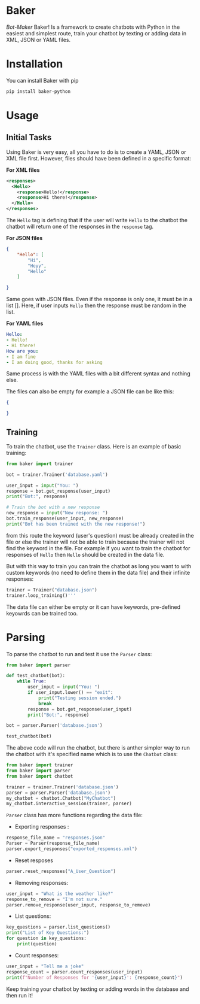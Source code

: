 # Baker

*Bot-Maker* Baker! Is a framework to create chatbots with Python in the easiest and simplest route, train your chatbot by texting or adding data in XML, JSON or YAML files. 

# Installation

You can install Baker with pip

```bash
pip install baker-python
```

# Usage

## Initial Tasks

Using Baker is very easy, all you have to do is to create a YAML, JSON or XML file first. However, files should have been defined in a specific format:

**For XML files**

```xml
<responses>
  <Hello>
    <response>Hello!</response>
    <response>Hi there!</response>
  </Hello>
</responses>
```

The `Hello` tag is defining that if the user will write `Hello` to the chatbot the chatbot will return one of the responses in the `response` tag.

**For JSON files**

```json
{
    "Hello": [
        "Hi",
        "Heyy",
        "Hello"
    ]

}
```

Same goes with JSON files. Even if the response is only one, it must be in a list []. Here, if user inputs `Hello` then the response must be random in the list. 

**For YAML files**

```yaml
Hello:
- Hello!
- Hi there!
How are you:
- I am fine
- I am doing good, thanks for asking
```

Same process is with the YAML files with a bit different syntax and nothing else.

The files can also be empty for example a JSON file can be like this:

```json
{

}
```

## Training

To train the chatbot, use the `Trainer` class. Here is an example of basic training:

```py
from baker import trainer

bot = trainer.Trainer('database.yaml')

user_input = input("You: ")
response = bot.get_response(user_input)
print("Bot:", response)

# Train the bot with a new response
new_response = input("New response: ")
bot.train_response(user_input, new_response)
print("Bot has been trained with the new response!")
```

from this route the keyword (user's question) must be already created in the file or else the trainer will not be able to train because the trainer will not find the keyword in the file. For example if you want to train the chatbot for responses of `Hello` then `Hello` should be created in the data file.

But with this way to train you can train the chatbot as long you want to with custom keywords (no need to define them in the data file) and their infinite responses:

```py
trainer = Trainer("database.json")
trainer.loop_training()'''
```

The data file can either be empty or it can have keywords, pre-defined keyowrds can be trained too.

# Parsing

To parse the chatbot to run and test it use the `Parser` class:

```py
from baker import parser

def test_chatbot(bot):
    while True:
        user_input = input("You: ")
        if user_input.lower() == "exit":
            print("Testing session ended.")
            break
        response = bot.get_response(user_input)
        print("Bot:", response)

bot = parser.Parser('database.json')

test_chatbot(bot)
```

The above code will run the chatbot, but there is anther simpler way to run the chatbot with it's specified name which is to use the `Chatbot` class:

```py
from baker import trainer
from baker import parser
from baker import chatbot

trainer = trainer.Trainer('database.json')
parser = parser.Parser('database.json')
my_chatbot = chatbot.Chatbot("MyChatbot")
my_chatbot.interactive_session(trainer, parser)
```

`Parser` class has more functions regarding the data file:

- Exporting responses :

```py
response_file_name = "responses.json"  
Parser = Parser(response_file_name)
parser.export_responses("exported_responses.xml")
```

- Reset resposes

```py
parser.reset_responses("A_User_Question")
```

- Removing responses:

```py
user_input = "What is the weather like?"
response_to_remove = "I'm not sure."
parser.remove_response(user_input, response_to_remove)
```

- List questions:

```py
key_questions = parser.list_questions()
print("List of Key Questions:")
for question in key_questions:
    print(question)
```

- Count responses:

```py
user_input = "Tell me a joke"
response_count = parser.count_responses(user_input)
print(f"Number of Responses for '{user_input}': {response_count}")
```

Keep training your chatbot by texting or adding words in the database and then run it!